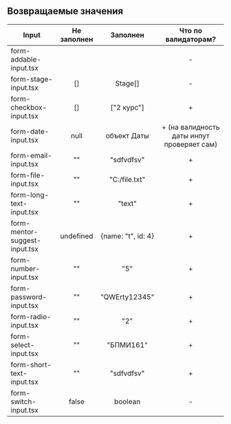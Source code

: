 ## Возвращаемые значения

| Input                         | Не заполнен |      Заполнен      |            Что по валидаторам?             |
| ----------------------------- | :---------: | :----------------: | :----------------------------------------: |
| form-addable-input.tsx        |             |                    |                     -                      |
| form-stage-input.tsx          |     []      |      Stage[]       |                     -                      |
| form-checkbox-input.tsx       |     []      |     ["2 курс"]     |                     +                      |
| form-date-input.tsx           |    null     |    объект Даты     | + (на валидность даты инпут проверяет сам) |
| form-email-input.tsx          |     ""      |     "sdfvdfsv"     |                     +                      |
| form-file-input.tsx           |     ""      |   "C:/file.txt"    |                     +                      |
| form-long-text-input.tsx      |     ""      |       "text"       |                     +                      |
| form-mentor-suggest-input.tsx |  undefined  | {name: "t", id: 4} |                     +                      |
| form-number-input.tsx         |     ""      |        "5"         |                     +                      |
| form-password-input.tsx       |     ""      |   "QWErty12345"    |                     +                      |
| form-radio-input.tsx          |     ""      |        "2"         |                     +                      |
| form-select-input.tsx         |     ""      |     "БПМИ161"      |                     +                      |
| form-short-text-input.tsx     |     ""      |     "sdfvdfsv"     |                     +                      |
| form-switch-input.tsx         |    false    |      boolean       |                     -                      |
